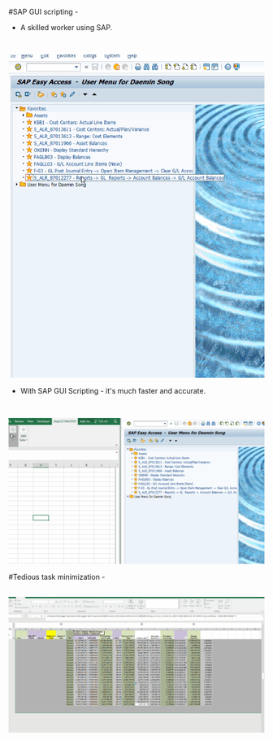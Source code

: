 
#SAP GUI scripting - 

* A skilled worker using SAP. </br>
</br>

![](SAP_manual.gif)

* With SAP GUI Scripting - it's much faster and accurate. 
</br>

![](SAP_auto.gif)


#Tedious task minimization - 
</br>
</br>

![](VBA_ex_1.gif)
